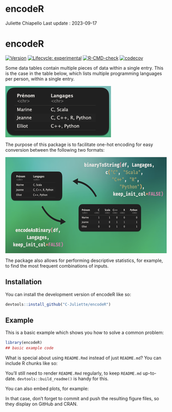 encodeR
================
Juliette Chiapello
Last update : 2023-09-17

<!-- README.md is generated from README.Rmd. Please edit that file -->

# encodeR

<!-- badges: start -->

[![Version](https://img.shields.io/badge/Version-0.0.1-blue.svg)](https://github.com/C-Juliette/encodeR)
[![Lifecycle:
experimental](https://img.shields.io/badge/lifecycle-experimental-orange.svg)](https://lifecycle.r-lib.org/articles/stages.html#experimental)
[![R-CMD-check](https://github.com/C-Juliette/encodeR/actions/workflows/R-CMD-check.yaml/badge.svg)](https://github.com/C-Juliette/encodeR/actions/workflows/R-CMD-check.yaml)
[![codecov](https://codecov.io/gh/C-Juliette/encodeR/graph/badge.svg?token=3ALAGITL3E)](https://codecov.io/gh/C-Juliette/encodeR)
<!-- badges: end -->

Some data tables contain multiple pieces of data within a single entry.
This is the case in the table below, which lists multiple programming
languages per person, within a single entry.

<a href="https://github.com/C-Juliette/encodeR"><img src="man/figures/exp1.png" align="center" height="160" /></a>

The purpose of this package is to facilitate one-hot encoding for easy
conversion between the following two formats:

<a href="https://github.com/C-Juliette/encodeR"><img src="man/figures/exp2.png" align="center" height="300" /></a>

The package also allows for performing descriptive statistics, for
example, to find the most frequent combinations of inputs.

## Installation

You can install the development version of encodeR like so:

``` r
devtools::install_github("C-Juliette/encodeR")
```

## Example

This is a basic example which shows you how to solve a common problem:

``` r
library(encodeR)
## basic example code
```

What is special about using `README.Rmd` instead of just `README.md`?
You can include R chunks like so:

You’ll still need to render `README.Rmd` regularly, to keep `README.md`
up-to-date. `devtools::build_readme()` is handy for this.

You can also embed plots, for example:

In that case, don’t forget to commit and push the resulting figure
files, so they display on GitHub and CRAN.

